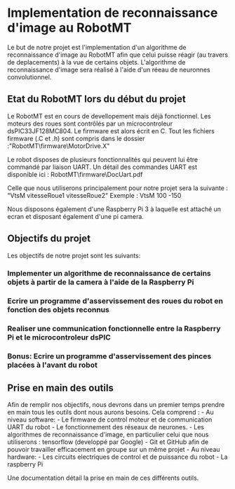 # Implementation de reconnaissance d'image au RobotMT

Le but de notre projet est l'implementation d'un algorithme de reconnaissance d'image au RobotMT afin que celui puisse réagir (au travers de deplacements) à la vue de certains objets.
L'algorithme de reconnaissance d'image sera réalisé à l'aide d'un réeau de neuronnes convolutionnel.

## Etat du RobotMT lors du début du projet

Le RobotMT est en cours de devellopement mais déjà fonctionnel.
Les moteurs des roues sont contrôlés par un microcontroleur dsPIC33JF128MC804. Le firmware est alors écrit en C. Tout les fichiers firmware (.C et .h) sont compris dans le dossier :"RobotMT\firmware\MotorDrive.X"

Le robot disposes de plusieurs fonctionnalités qui peuvent lui être commandé par liaison UART. Un détail des commandes UART est disponible ici : RobotMT\firmware\DocUart.pdf

Celle que nous utiliserons principalement pour notre projet sera la suivante : "VtsM vitesseRoue1 vitesseRoue2"
Exemple : VtsM 100 -150

Nous disposons également d'une Raspberry Pi 3 à laquelle est attaché un ecran et disposant également d'une pi camera.

## Objectifs du projet

Les objectifs de notre projet sont les suivants:

### Implementer un algorithme de reconnaissance de certains objets à partir de la camera à l'aide de la Raspberry Pi

### Ecrire un programme d'asservissement des roues du robot en fonction des objets reconnus

### Realiser une communication fonctionnelle entre la Raspberry Pi et le microcontroleur dsPIC

### Bonus: Ecrire un programme d'asservissement des pinces placées à l'avant du robot

## Prise en main des outils

Afin de remplir nos objectifs, nous devrons dans un premier temps prendre en main tous les outils dont nous aurons besoins.
Cela comprend :
	- Au niveau software:
		- Le firmware de control moteur et de communication UART du robot
		- Le fonctionnement des réseaux de neurones.
		- Les algorithmes de reconnaissance d'image, en particulier celui que nous utiliserons : tensorflow (developpé par Google)
		- Git et GitHub afin de pouvoir travailler efficacement en groupe sur un même projet
	- Au niveau hardware:
		- Les circuits electriques de control et de puissance du robot
		- La raspberry Pi

Une documentation détail la prise en main de ces différents outils.


